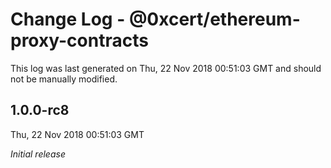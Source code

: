 # Change Log - @0xcert/ethereum-proxy-contracts

This log was last generated on Thu, 22 Nov 2018 00:51:03 GMT and should not be manually modified.

## 1.0.0-rc8
Thu, 22 Nov 2018 00:51:03 GMT

*Initial release*

